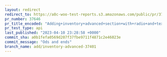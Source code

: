```yaml
---
layout: redirect
redirect_to: https://a8c-woo-test-reports.s3.amazonaws.com/public/pr/37646/api/index.html
pr_number: 37646
pr_title_encoded: "Adding+inventory+advanced+section+with+radio+and+text+fields"
pr_test_type: api
last_published: "2023-04-10 23:28:58 +0000"
commit_sha: a0b1fefa0569d207f37fbe9711f4871c2e46023e
commit_message: "Ods and ends"
branch_name: add/inventory-advanced-37401
---
```


